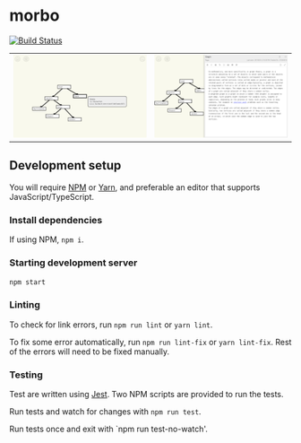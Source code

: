 # morbo

[![Build Status][build-badge-image]][build-link]

<table>
  <tr>
    <td><img src="screenshots/tree-view.png"/></td>
    <td><img src="screenshots/editor-split-view.png"/></td>
  </tr>
</table>

## Development setup

You will require [NPM][npm-link] or [Yarn][yarn-link], and preferable an editor that
supports JavaScript/TypeScript.

### Install dependencies
If using NPM, `npm i`.

### Starting development server
```
npm start
```

### Linting
To check for link errors, run `npm run lint` or `yarn lint`.

To fix some error automatically, run `npm run lint-fix` or `yarn lint-fix`. Rest of the
errors will need to be fixed manually.

### Testing
Test are written using [Jest][jest-link].
Two NPM scripts are provided to run the tests.

Run tests and watch for changes with `npm run test`.

Run tests once and exit with `npm run test-no-watch'.


[build-link]: https://api.travis-ci.org/BigBlockDataChain/morbo.svg?branch=master
[build-badge-image]: https://api.travis-ci.org/BigBlockDataChain/morbo.svg?branch=master

[npm-link]: https://www.npmjs.com/
[yarn-link]: https://yarnpkg.com/en/
[jest-link]: https://jestjs.io/
